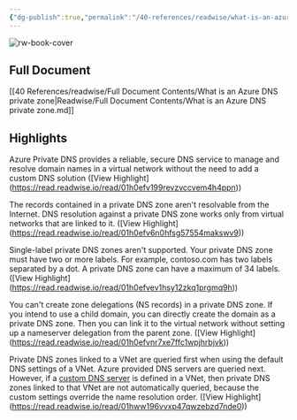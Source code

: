 ```yaml
---
{"dg-publish":true,"permalink":"/40-references/readwise/what-is-an-azure-dns-private-zone/","tags":["rw/articles"]}
---
```


![rw-book-cover](https://learn.microsoft.com/en-us/media/logos/logo-ms-social.png)

## Full Document
[[40 References/readwise/Full Document Contents/What is an Azure DNS private zone\|Readwise/Full Document Contents/What is an Azure DNS private zone.md]]

## Highlights
Azure Private DNS provides a reliable, secure DNS service to manage and resolve domain names in a virtual network without the need to add a custom DNS solution ([View Highlight] (https://read.readwise.io/read/01h0efv199revzvccvem4h4ppn))


The records contained in a private DNS zone aren't resolvable from the Internet. DNS resolution against a private DNS zone works only from virtual networks that are linked to it. ([View Highlight] (https://read.readwise.io/read/01h0efv6n0hfsg57554makswv9))


Single-label private DNS zones aren't supported. Your private DNS zone must have two or more labels. For example, contoso.com has two labels separated by a dot. A private DNS zone can have a maximum of 34 labels. ([View Highlight] (https://read.readwise.io/read/01h0efvev1hsy12zkq1prgmq9h))


You can't create zone delegations (NS records) in a private DNS zone. If you intend to use a child domain, you can directly create the domain as a private DNS zone. Then you can link it to the virtual network without setting up a nameserver delegation from the parent zone. ([View Highlight] (https://read.readwise.io/read/01h0efvnr7xe7ffc1wpjhrbjvk))


Private DNS zones linked to a VNet are queried first when using the default DNS settings of a VNet. Azure provided DNS servers are queried next. However, if a [custom DNS server](https://learn.microsoft.com/en-us/azure/dns/private-dns-privatednszone/../virtual-network/manage-virtual-network#change-dns-servers) is defined in a VNet, then private DNS zones linked to that VNet are not automatically queried, because the custom settings override the name resolution order. ([View Highlight] (https://read.readwise.io/read/01hww196vvxp47qwzebzd7nde0))


